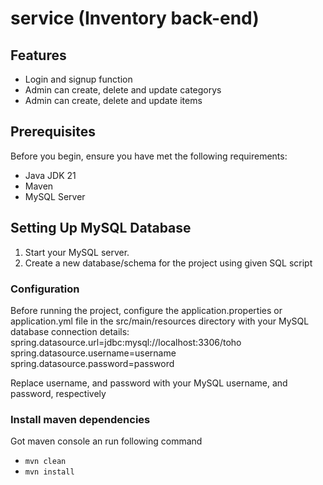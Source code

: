# service (Inventory back-end)

## Features

- Login and signup function
- Admin can create, delete and update categorys
- Admin can create, delete and update items

## Prerequisites

Before you begin, ensure you have met the following requirements:

- Java JDK 21
- Maven
- MySQL Server

## Setting Up MySQL Database

1. Start your MySQL server.
2. Create a new database/schema for the project using given SQL script

### Configuration

Before running the project, configure the application.properties or application.yml file in the src/main/resources directory with your MySQL database connection details:
spring.datasource.url=jdbc:mysql://localhost:3306/toho
spring.datasource.username=username
spring.datasource.password=password

Replace username, and password with your MySQL username, and password, respectively

### Install maven dependencies

Got maven console an run following command

- `mvn clean`
- `mvn install`
